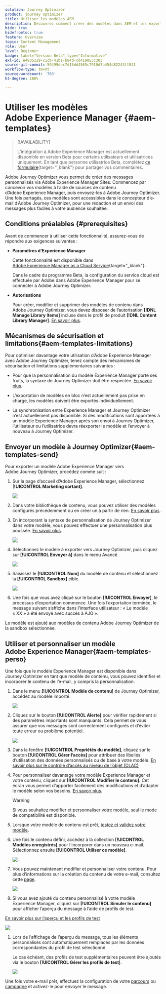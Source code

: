 ```yaml
---
solution: Journey Optimizer
product: journey optimizer
title: Utiliser les modèles AEM
description: Découvrez comment créer des modèles dans AEM et les exporter dans Journey Optimizer.
hide: true
hidefromtoc: true
feature: Overview
topic: Content Management
role: User
level: Beginner
badge: label="Version Beta" type="Informative"
exl-id: e4935129-c1cb-41b1-b84d-cd419053c303
source-git-commit: 59499dec7d15dd4565c7910d7b454d82243ff011
workflow-type: tm+mt
source-wordcount: '763'
ht-degree: 100%

---
```


# Utiliser les modèles Adobe Experience Manager {#aem-templates}

>[!AVAILABILITY]
>
>L’intégration à Adobe Experience Manager est actuellement disponible en version Beta pour certains utilisateurs et utilisatrices uniquement.
> En tant que personne utilisatrice Beta, complétez [ce formulaire](https://forms.office.com/pages/responsepage.aspx?id=Wht7-jR7h0OUrtLBeN7O4Wf0cbVTQ3tCpW_unE-w8-JUN1FaNlAzNkhPSUdaSkJXVFRCNTRJNVRFSy4u){target="_blank"} pour partager vos commentaires.

Adobe Journey Optimizer vous permet de créer des messages personnalisés via Adobe Experience Manager Sites. Commencez par concevoir vos modèles à l’aide de sources de contenu d’Adobe Experience Manager, puis envoyez-les à Adobe Journey Optimizer. Une fois partagés, ces modèles sont accessibles dans le concepteur d’e-mail d’Adobe Journey Optimizer, pour une rédaction et un envoi des messages plus faciles à votre audience souhaitée.

## Conditions préalables {#prerequisites}

Avant de commencer à utiliser cette fonctionnalité, assurez-vous de répondre aux exigences suivantes :

* **Paramètres d’Experience Manager**

  Cette fonctionnalité est disponible dans [Adobe Experience Manager as a Cloud Service](https://experienceleague.adobe.com/docs/experience-manager-cloud-service/content/overview/introduction.html?lang=fr){target="_blank"}.

  Dans le cadre du programme Beta, la configuration du service cloud est effectuée par Adobe dans Adobe Experience Manager pour se connecter à Adobe Journey Optimizer.

* **Autorisations**

  Pour créer, modifier et supprimer des modèles de contenu dans Adobe Journey Optimizer, vous devez disposer de l’autorisation **[!DNL Manage Library Items]** incluse dans le profil de produit **[!DNL Content Library Manager]**. [En savoir plus](../administration/ootb-product-profiles.md#content-library-manager).

## Mécanismes de sécurisation et limitations{#aem-templates-limitations}

Pour optimiser davantage votre utilisation d’Adobe Experience Manager avec Adobe Journey Optimizer, tenez compte des mécanismes de sécurisation et limitations supplémentaires suivantes :

* Pour que la personnalisation du modèle Experience Manager porte ses fruits, la syntaxe de Journey Optimizer doit être respectée. [En savoir plus](../personalization/personalization-syntax.md).

* L’exportation de modèles en bloc n’est actuellement pas prise en charge, les modèles doivent être exportés individuellement.

* La synchronisation entre Experience Manager et Journey Optimizer n’est actuellement pas disponible. Si des modifications sont apportées à un modèle Experience Manager après son envoi à Journey Optimizer, l’utilisateur ou l’utilisatrice devra réexporter le modèle et l’envoyer à nouveau à Journey Optimizer.

## Envoyer un modèle à Journey Optimizer{#aem-templates-send}

Pour exporter un modèle Adobe Experience Manager vers Adobe Journey Optimizer, procédez comme suit :

1. Sur la page d’accueil d’Adobe Experience Manager, sélectionnez **[!UICONTROL Marketing sortant]**.

   ![](assets/aem-outbound-menu.png)

1. Dans votre bibliothèque de contenu, vous pouvez utiliser des modèles configurés précédemment ou en créer un à partir de rien. [En savoir plus](https://experienceleague.adobe.com/docs/experience-manager-65/authoring/authoring/managing-pages.html?lang=fr#creating-a-new-page).

1. En incorporant la syntaxe de personnalisation de Journey Optimizer dans votre modèle, vous pouvez effectuer une personnalisation plus poussée. [En savoir plus](../personalization/personalization-syntax.md).

   ![](assets/aem_ajo_4.png)

1. Sélectionnez le modèle à exporter vers Journey Optimizer, puis cliquez sur **[!UICONTROL Envoyer à]** dans le menu Avancé.

   ![](assets/aem-advanced-menu.png)

1. Saisissez le **[!UICONTROL Nom]** du modèle de contenu et sélectionnez la **[!UICONTROL Sandbox]** cible.

   ![](assets/aem-send-template-settings.png)

1. Une fois que vous avez cliqué sur le bouton **[!UICONTROL Envoyer]**, le processus d’exportation commence. Une fois l’exportation terminée, le message suivant s’affiche dans l’interface utilisateur : « Le modèle « XX » a été envoyé avec succès à AJO ».

Le modèle est ajouté aux modèles de contenu Adobe Journey Optimizer de la sandbox sélectionnée.

## Utiliser et personnaliser un modèle Adobe Experience Manager{#aem-templates-perso}

Une fois que le modèle Experience Manager est disponible dans Journey Optimizer en tant que modèle de contenu, vous pouvez identifier et incorporer le contenu de l’e-mail, y compris la personnalisation.

1. Dans le menu **[!UICONTROL Modèle de contenu]** de Journey Optimizer, accédez au modèle importé.

   ![](assets/aem_ajo_1.png)

1. Cliquez sur le bouton **[!UICONTROL Alerte]** pour vérifier rapidement si des paramètres importants sont manquants. Cela permet de vous assurer que vos messages sont correctement configurés et d’éviter toute erreur ou problème potentiel.

   ![](assets/aem_ajo_2.png)

1. Dans la fenêtre **[!UICONTROL Propriétés du modèle]**, cliquez sur le bouton **[!UICONTROL Gérer l’accès]** pour attribuer des libellés d’utilisation des données personnalisés ou de base à votre modèle. [En savoir plus sur le contrôle d’accès au niveau de l’objet (OLAC)](../administration/object-based-access.md)

1. Pour personnaliser davantage votre modèle Experience Manager et votre contenu, cliquez sur **[!UICONTROL Modifier le contenu]**. Cet écran vous permet d’apporter facilement des modifications et d’adapter le modèle selon vos besoins. [En savoir plus](get-started-email-design.md).

   >[!WARNING]
   >
   > Si vous souhaitez modifier et personnaliser votre modèle, seul le mode de compatibilité est disponible.

1. Lorsque votre modèle de contenu est prêt, [testez et validez votre modèle](content-templates.md#test-template).

1. Une fois le contenu défini, accédez à la collection **[!UICONTROL Modèles enregistrés]** pour l’incorporer dans un nouveau e-mail. Sélectionnez ensuite **[!UICONTROL Utiliser ce modèle]**.

   ![](assets/aem_ajo_3.png)

1. Vous pouvez maintenant modifier et personnaliser votre contenu. Pour plus d’informations sur la création du contenu de votre e-mail, consultez cette [page](content-from-scratch.md).

   ![](assets/aem_ajo_5.png)

1. Si vous avez ajouté du contenu personnalisé à votre modèle Experience Manager, cliquez sur **[!UICONTROL Simuler le contenu]** pour afficher l’aperçu du message à l’aide de profils de test.

[En savoir plus sur l’aperçu et les profils de test](../email/preview.md)

   ![](assets/aem_ajo_6.png)

1. Lors de l’affichage de l’aperçu du message, tous les éléments personnalisés sont automatiquement remplacés par les données correspondantes du profil de test sélectionné.

   Le cas échéant, des profils de test supplémentaires peuvent être ajoutés via le bouton **[!UICONTROL Gérer les profils de test]**.

   ![](assets/aem_ajo_7.png)

Une fois votre e-mail prêt, effectuez la configuration de votre [parcours](../building-journeys/journey-gs.md) ou [campagne](../campaigns/create-campaign.md) et activez-le pour envoyer le message.
